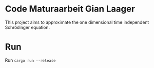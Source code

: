 # Code Maturaarbeit Gian Laager

This project aims to approximate the one dimensional time independent Schrödinger equation.

# Run

Run `cargo run --release`



